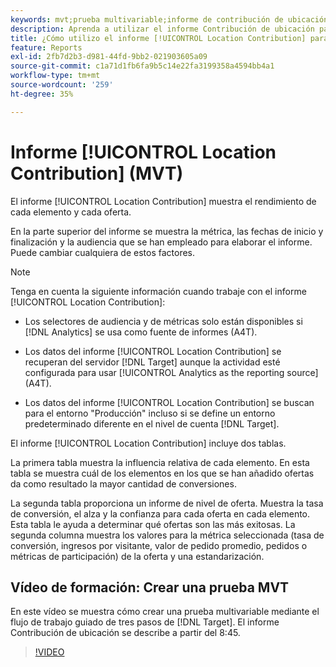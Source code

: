 ```yaml
---
keywords: mvt;prueba multivariable;informe de contribución de ubicación
description: Aprenda a utilizar el informe Contribución de ubicación para actividades de Adobe [!DNL Target] [!UICONTROL Experience Targeting] que muestran el rendimiento de cada elemento y cada oferta.
title: ¿Cómo utilizo el informe [!UICONTROL Location Contribution] para actividades [!UICONTROL Multivariate Test]?
feature: Reports
exl-id: 2fb7d2b3-d981-44fd-9bb2-021903605a09
source-git-commit: c1a71d1fb6fa9b5c14e22fa3199358a4594bb4a1
workflow-type: tm+mt
source-wordcount: '259'
ht-degree: 35%

---
```


# Informe [!UICONTROL Location Contribution] (MVT)

El informe [!UICONTROL Location Contribution] muestra el rendimiento de cada elemento y cada oferta.

En la parte superior del informe se muestra la métrica, las fechas de inicio y finalización y la audiencia que se han empleado para elaborar el informe. Puede cambiar cualquiera de estos factores.

>[!NOTE]
>
>Tenga en cuenta la siguiente información cuando trabaje con el informe [!UICONTROL Location Contribution]:
>
>* Los selectores de audiencia y de métricas solo están disponibles si [!DNL Analytics] se usa como fuente de informes (A4T).
>
>* Los datos del informe [!UICONTROL Location Contribution] se recuperan del servidor [!DNL Target] aunque la actividad esté configurada para usar [!UICONTROL Analytics as the reporting source] (A4T).
>
>* Los datos del informe [!UICONTROL Location Contribution] se buscan para el entorno &quot;Producción&quot; incluso si se define un entorno predeterminado diferente en el nivel de cuenta [!DNL Target].

El informe [!UICONTROL Location Contribution] incluye dos tablas.

La primera tabla muestra la influencia relativa de cada elemento. En esta tabla se muestra cuál de los elementos en los que se han añadido ofertas da como resultado la mayor cantidad de conversiones.

La segunda tabla proporciona un informe de nivel de oferta. Muestra la tasa de conversión, el alza y la confianza para cada oferta en cada elemento. Esta tabla le ayuda a determinar qué ofertas son las más exitosas. La segunda columna muestra los valores para la métrica seleccionada (tasa de conversión, ingresos por visitante, valor de pedido promedio, pedidos o métricas de participación) de la oferta y una estandarización.

## Vídeo de formación: Crear una prueba MVT

En este vídeo se muestra cómo crear una prueba multivariable mediante el flujo de trabajo guiado de tres pasos de [!DNL Target]. El informe Contribución de ubicación se describe a partir del 8:45.

>[!VIDEO](https://video.tv.adobe.com/v/17395)
